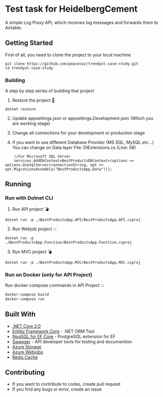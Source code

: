 # Test task for HeidelbergCement

A simple Log Proxy API, which receives log messages and forwards them to Airtable.


## Getting Started

First of all, you need to clone the project to your local machine

```
git clone https://github.com/peacecwz/trendyol-case-study.git
cd trendyol-case-study
```

### Building

A step by step series of building that project

1. Restore the project :hammer:

```
dotnet restore
```

2. Update appsettings.json or appsettings.Development.json (Which you are working stage)

2. Change all connections for your development or production stage

3. If you want to use different Database Provider (MS SQL, MySQL etc...) You can change on Data layer File: DIExtensions.cs (Line: 58)

```
    //For Microsoft SQL Server
    services.AddDbContext<BestProductsDbContext>(options => options.UseSqlServer(connectionString, opt => opt.MigrationsAssembly("BestProductsApp.Data")));
```


## Running

### Run with Dotnet CLI

1. Run API project :bomb:

```
dotnet run -p ./BestProductsApp.API/BestProductsApp.API.csproj
```

2. Run Webjob project :boom:

```
dotnet run -p ./BestProductsApp.Function/BestProductsApp.Function.csproj
```

3. Run MVC project :bomb:

```
dotnet run -p ./BestProductsApp.MVC/BestProductsApp.MVC.csproj
```

### Run on Docker (only for API Project)

Run docker compose commands in API Project :boom:

```bash
docker-compose build
docker-compose run
```

## Built With

* [.NET Core 2.0](https://www.microsoft.com/net/) 
* [Entitiy Framework Core](https://docs.microsoft.com/en-us/ef/core/) - .NET ORM Tool
* [NpgSQL for EF Core](http://www.npgsql.org/efcore/) - PostgreSQL extension for EF 
* [Swagger](https://swagger.io/) - API developer tools for testing and documention
* [Azure Storage](https://azure.microsoft.com/en-us/services/storage/)
* [Azure Webjobs](https://github.com/Azure/azure-webjobs-sdk/wiki)
* [Redis Cache](https://github.com/StackExchange/StackExchange.Redis)

## Contributing

* If you want to contribute to codes, create pull request
* If you find any bugs or error, create an issue

